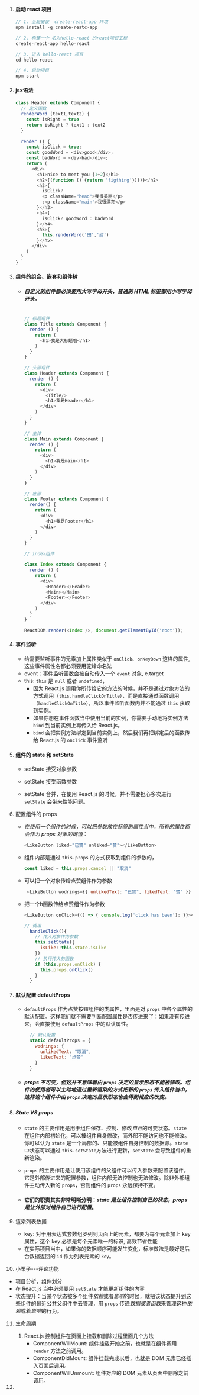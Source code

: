 1. #### 启动 react 项目

   ```js
   // 1. 全局安装  create-react-app 环境
   npm install -g create-reatc-app
   
   // 2. 构建一个 名为hello-react 的react项目工程
   create-react-app hello-react
   
   // 3. 进入 hello-react 项目
   cd hello-react
   
   // 4. 启动项目
   npm start
   ```

2. #### jsx语法

   ```js
   class Header extends Component {
     // 定义函数
     renderWord (text1,text2) {
       const isRight = true
       return isRight ? text1 : text2
     }
     
     render () {
       const isClick = true;
       const goodWord = <div>good</div>;
       const badWord = <div>bad</div>;
       return (
         <div>
           <h1>nice to meet you {1+2}</h1>
           <h2>{(function () {return 'figthing'})()}</h2>
           <h3>{
             isClick?
             <p className="head">我很美丽</p>
             :<p className="main">我很漂亮</p>
           }</h3>
           <h4>{
             isClick? goodWord : badWord
           }</h4>
           <h5>{
             this.renderWord('田','甜')
           }</h5>
         </div>
       )
     }
   }
   ```

3. #### **组件的组合、嵌套和组件树**

   - ##### 自定义的组件都必须要用大写字母开头，普通的 HTML 标签都用小写字母开头。

     ```js
     
     // 标题组件
     class Title extends Component {
       render () {
         return (
           <h1>我是大标题哦</h1>
         )
       }
     }
     
     // 头部组件
     class Header extends Component {
       render () {
         return (
           <div>
             <Title/>
             <h1>我是Header</h1>
           </div>
         )
       }
     }
     
     // 主体
     class Main extends Component {
       render () {
         return (
           <div>
             <h1>我是main</h1>
           </div>
         )
       }
     }
     
     // 底部
     class Footer extends Component {
       render() {
         return (
           <div>
             <h1>我是Footer</h1>
           </div>
         )
       }
     }
     
     // index组件
     
     class Index extends Component {
       render () {
         return (
           <div>
             <Header></Header>
             <Main></Main>
             <Footer></Footer>
           </div>
         )
       }
     }
     
     ReactDOM.render(<Index />, document.getElementById('root'));
     ```

4. #### 事件监听

   - 给需要监听事件的元素加上属性类似于 `onClick`、`onKeyDown` 这样的属性,这些事件属性名都必须要用驼峰命名法
   - event：事件监听函数会被自动传入一个 `event` 对象,  e.target
   - this:  `this` 是 `null` 或者 `undefined`，
     - 因为 React.js 调用你所传给它的方法的时候，并不是通过对象方法的方式调用（`this.handleClickOnTitle`），而是直接通过函数调用 （`handleClickOnTitle`），所以事件监听函数内并不能通过 `this` 获取到实例。
     - 如果你想在事件函数当中使用当前的实例，你需要手动地将实例方法 `bind` 到当前实例上再传入给 React.js。
     - `bind` 会把实例方法绑定到当前实例上，然后我们再把绑定后的函数传给 React.js 的 `onClick` 事件监听

5. #### **组件的 state 和 setState**

   - setState 接受对象参数
   
   - setState 接受函数参数
   
   - setState 合并，在使用 React.js 的时候，并不需要担心多次进行 `setState` 会带来性能问题。
   
6. 配置组件的 props

   - *在使用一个组件的时候，可以把参数放在标签的属性当中，所有的属性都会作为 props 对象的键值*：

     ```js
     <LikeButton liked="已赞" unliked="赞"></LikeButton>
     ```

   - 组件内部是通过 `this.props` 的方式获取到组件的参数的，

     ```js
     const liked = this.props.cancel || "取消"
     ```

   - 可以把一个对象传给点赞组件作为参数

     ```js
      <LikeButton wodrings={{ unlikedText: "已赞", likedText: "赞" }} ></LikeButton>
     ```

   - 把一个h函数传给点赞组件作为参数

     ```js
     <LikeButton onClick={() => { console.log('click has been'); }}></LikeButton>
     
     // 调用
       handleClick(){
         // 传入对象作为参数
         this.setState({
           isLike:!this.state.isLike
         })
         // 执行传入的函数
         if (this.props.onClick) {
           this.props.onClick()
         }
       }
     ```

7. #### 默认配置 defaultProps

   - `defaultProps` 作为点赞按钮组件的类属性，里面是对 `props` 中各个属性的默认配置。这样我们就不需要判断配置属性是否传进来了：如果没有传进来，会直接使用 `defaultProps` 中的默认属性。

     ```js
       // 默认配置
       static defaultProps = {
         wodrings: {
           unlikedText: "取消",
           likedText: "点赞"
         }
       }
     ```

   - ##### props 不可变，但这并不意味着由 `props` 决定的显示形态不能被修改。组件的使用者可以*主动地通过重新渲染的方式*把新的 `props` 传入组件当中，这样这个组件中由 `props` 决定的显示形态也会得到相应的改变。

8. ##### State  VS   props

   - `state` 的主要作用是用于组件保存、控制、修改*自己*的可变状态。`state` 在组件内部初始化，可以被组件自身修改，而外部不能访问也不能修改。你可以认为 `state` 是一个局部的、只能被组件自身控制的数据源。`state` 中状态可以通过 `this.setState`方法进行更新，`setState` 会导致组件的重新渲染。

   - `props` 的主要作用是让使用该组件的父组件可以传入参数来配置该组件。它是外部传进来的配置参数，组件内部无法控制也无法修改。除非外部组件主动传入新的 `props`，否则组件的 `props` 永远保持不变。

   - #### 它们的职责其实非常明晰分明：*state 是让组件控制自己的状态，props 是让外部对组件自己进行配置*。

9. 渲染列表数据

   - key: 对于用表达式套数组罗列到页面上的元素，都要为每个元素加上 key 属性，这个 key 必须是每个元素唯一的标识, 高效节省性能
   - 在实际项目当中，如果你的数据顺序可能发生变化，标准做法是最好是后台数据返回的 `id` 作为列表元素的 `key`。

10. 小栗子---评论功能

   - 项目分析，组件划分
   - 在 React.js 当中必须要用 `setState` 才能更新组件的内容
   - 状态提升：当某个状态被多个组件*依赖*或者*影响*的时候，就把该状态提升到这些组件的最近公共父组件中去管理，用 `props` 传递*数据或者函数*来管理这种*依赖*或着*影响*的行为。

11. 生命周期

    1. React.js 控制组件在页面上挂载和删除过程里面几个方法
       - ComponentWillMount: 组件挂载开始之前，也就是在组件调用 `render` 方法之前调用。
       - ComponentDidMount: 组件挂载完成以后，也就是 DOM 元素已经插入页面后调用。
       - ComponentWillUnmount:  组件对应的 DOM 元素从页面中删除之前调用。

12. 

##### 









